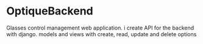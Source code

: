 # OptiqueBackend

Glasses control management web application.
i create API for the backend with django.
models and views with create, read, update and delete options
